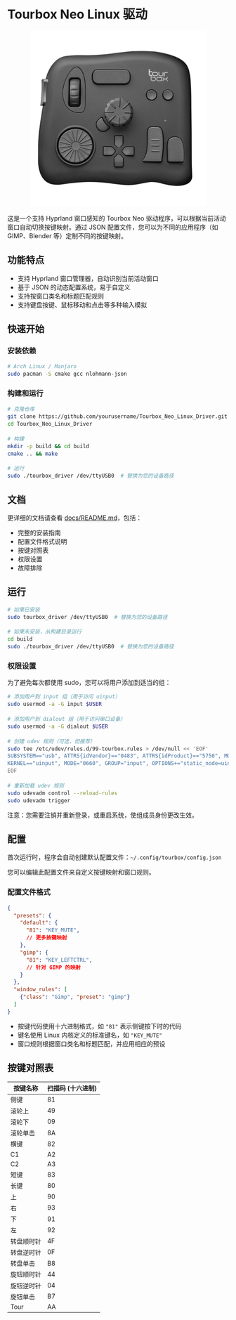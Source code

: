 # Tourbox Neo Linux 驱动

<div align="center">
  <img src="docs/images/tourbox_neo.jpg" alt="Tourbox Neo" width="400"/>
</div>

这是一个支持 Hyprland 窗口感知的 Tourbox Neo 驱动程序，可以根据当前活动窗口自动切换按键映射。通过 JSON 配置文件，您可以为不同的应用程序（如 GIMP、Blender 等）定制不同的按键映射。

## 功能特点

- 支持 Hyprland 窗口管理器，自动识别当前活动窗口
- 基于 JSON 的动态配置系统，易于自定义
- 支持按窗口类名和标题匹配规则
- 支持键盘按键、鼠标移动和点击等多种输入模拟

## 快速开始

### 安装依赖

```bash
# Arch Linux / Manjaro
sudo pacman -S cmake gcc nlohmann-json
```

### 构建和运行

```bash
# 克隆仓库
git clone https://github.com/yourusername/Tourbox_Neo_Linux_Driver.git
cd Tourbox_Neo_Linux_Driver

# 构建
mkdir -p build && cd build
cmake .. && make

# 运行
sudo ./tourbox_driver /dev/ttyUSB0  # 替换为您的设备路径
```

## 文档

更详细的文档请查看 [docs/README.md](docs/README.md)，包括：

- 完整的安装指南
- 配置文件格式说明
- 按键对照表
- 权限设置
- 故障排除

## 运行

```bash
# 如果已安装
sudo tourbox_driver /dev/ttyUSB0  # 替换为您的设备路径

# 如果未安装，从构建目录运行
cd build
sudo ./tourbox_driver /dev/ttyUSB0  # 替换为您的设备路径
```

### 权限设置

为了避免每次都使用 sudo，您可以将用户添加到适当的组：

```bash
# 添加用户到 input 组（用于访问 uinput）
sudo usermod -a -G input $USER

# 添加用户到 dialout 组（用于访问串口设备）
sudo usermod -a -G dialout $USER

# 创建 udev 规则（可选，但推荐）
sudo tee /etc/udev/rules.d/99-tourbox.rules > /dev/null << 'EOF'
SUBSYSTEM=="usb", ATTRS{idVendor}=="0483", ATTRS{idProduct}=="5750", MODE="0666", GROUP="input"
KERNEL=="uinput", MODE="0660", GROUP="input", OPTIONS+="static_node=uinput"
EOF

# 重新加载 udev 规则
sudo udevadm control --reload-rules
sudo udevadm trigger
```

注意：您需要注销并重新登录，或重启系统，使组成员身份更改生效。

## 配置

首次运行时，程序会自动创建默认配置文件：`~/.config/tourbox/config.json`

您可以编辑此配置文件来自定义按键映射和窗口规则。

### 配置文件格式

```json
{
  "presets": {
    "default": {
      "81": "KEY_MUTE",
      // 更多按键映射
    },
    "gimp": {
      "81": "KEY_LEFTCTRL",
      // 针对 GIMP 的映射
    }
  },
  "window_rules": [
    {"class": "Gimp", "preset": "gimp"}
  ]
}
```

- 按键代码使用十六进制格式，如 `"81"` 表示侧键按下时的代码
- 键名使用 Linux 内核定义的标准键名，如 `"KEY_MUTE"`
- 窗口规则根据窗口类名和标题匹配，并应用相应的预设

## 按键对照表

| 按键名称 | 扫描码 (十六进制) |
|---------|-----------------|
| 侧键     | 81              |
| 滚轮上   | 49              |
| 滚轮下   | 09              |
| 滚轮单击 | 8A              |
| 横键     | 82              |
| C1      | A2              |
| C2      | A3              |
| 短键     | 83              |
| 长键     | 80              |
| 上       | 90              |
| 右       | 93              |
| 下       | 91              |
| 左       | 92              |
| 转盘顺时针 | 4F             |
| 转盘逆时针 | 0F             |
| 转盘单击  | B8              |
| 旋钮顺时针 | 44             |
| 旋钮逆时针 | 04             |
| 旋钮单击  | B7              |
| Tour    | AA              |
